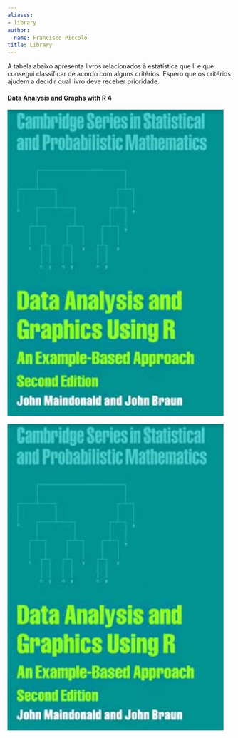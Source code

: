 ```yaml
---
aliases:
- library
author:
  name: Francisco Piccolo
title: Library
---
```


A tabela abaixo apresenta livros relacionados à estatística que li e que consegui classificar de acordo com alguns critérios. Espero que os critérios ajudem a decidir qual livro deve receber prioridade.

#### **Data Analysis and Graphs with R 4**

![](/images/library_images/data_analysis_and_graphics_using_R.jpg)

<img src="/images/library_images/data_analysis_and_graphics_using_R.jpg"
     alt="Markdown Monster icon"
     style="float: left; margin-right: 10px;" />


